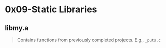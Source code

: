 # 0x09-Static Libraries

## libmy.a
> Contains functions from previously completed projects. E.g., `_puts.c`
